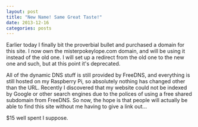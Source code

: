 ```yaml
---
layout: post
title: "New Name! Same Great Taste!"
date: 2013-12-16
categories: posts
---
```


Earlier today I finally bit the proverbial bullet and purchased a domain for
this site. I now own the misterpokeylope.com domain, and will be using
it instead of the old one. I will set up a redirect from the old one to the new
one and such, but at this point it's deprecated.

All of the dynamic DNS stuff is still provided by FreeDNS, and everything is
still hosted on my Raspberry Pi, so absolutely nothing has changed other than
the URL. Recently I discovered that my website could not be indexed by Google or
other search engines due to the polices of using a free shared subdomain from FreeDNS. 
So now, the hope is that people will actually be able to find this site 
without me having to give a link out...

$15 well spent I suppose.
